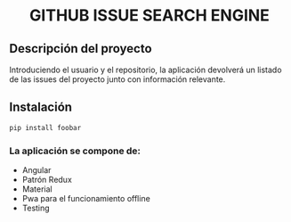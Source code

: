 <div align="center">
<h1>GITHUB ISSUE SEARCH ENGINE</h1>
</div>

## Descripción del proyecto

Introduciendo el usuario y el repositorio, la aplicación devolverá un listado de las issues del proyecto junto con información relevante.

## Instalación

```bash
pip install foobar
```

### La aplicación se compone de:

<ul>
  <li>Angular</li>
  <li>Patrón Redux</li>
  <li>Material</li>
  <li>Pwa para el funcionamiento offline</li>
  <li>Testing</li>
</ul>
